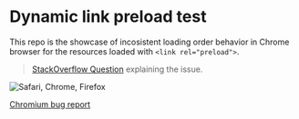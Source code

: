 # Dynamic link preload test

This repo is the showcase of incosistent loading order behavior in Chrome browser for the resources loaded with `<link rel="preload">`.

> [StackOverflow Question](https://stackoverflow.com/questions/61419382/inconsistent-load-order-behavior-for-the-resources-loaded-with-link-rel-preloa) explaining the issue.

![Safari, Chrome, Firefox](https://api.monosnap.com/file/download?id=nNGWieEaPBo7IbyKpeudS1qZSFhd5T)

[Chromium bug report](https://bugs.chromium.org/p/chromium/issues/detail?id=1074587)
